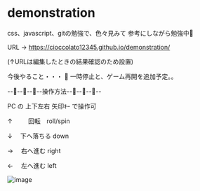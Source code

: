 # demonstration

css、javascript、gitの勉強で、色々見みて 参考にしながら勉強中📝


URL → https://cioccolato12345.github.io/demonstration/

(↑URLは編集したときの結果確認のため設置)


今後やること・・・
🔰 一時停止と、ゲーム再開を追加予定。。



--🐣--🐣--🐥--操作方法--🐥--🐣--🐣--


PC の 上下左右 矢印ｷｰ で操作可

↑　 　 回転　roll/spin

↓   　下へ落ちる down

→   　右へ進む right

←   　左へ進む  left



![image](https://user-images.githubusercontent.com/92945582/138495326-642ee8ec-2ffe-42c8-a6e1-34a1f62d0dc9.png)

